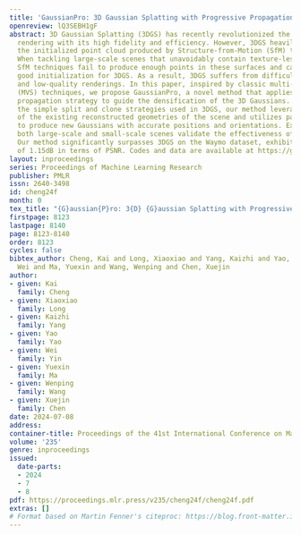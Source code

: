 ```yaml
---
title: 'GaussianPro: 3D Gaussian Splatting with Progressive Propagation'
openreview: lQ3SEBH1gF
abstract: 3D Gaussian Splatting (3DGS) has recently revolutionized the field of neural
  rendering with its high fidelity and efficiency. However, 3DGS heavily depends on
  the initialized point cloud produced by Structure-from-Motion (SfM) techniques.
  When tackling large-scale scenes that unavoidably contain texture-less surfaces,
  SfM techniques fail to produce enough points in these surfaces and cannot provide
  good initialization for 3DGS. As a result, 3DGS suffers from difficult optimization
  and low-quality renderings. In this paper, inspired by classic multi-view stereo
  (MVS) techniques, we propose GaussianPro, a novel method that applies a progressive
  propagation strategy to guide the densification of the 3D Gaussians. Compared to
  the simple split and clone strategies used in 3DGS, our method leverages the priors
  of the existing reconstructed geometries of the scene and utilizes patch matching
  to produce new Gaussians with accurate positions and orientations. Experiments on
  both large-scale and small-scale scenes validate the effectiveness of our method.
  Our method significantly surpasses 3DGS on the Waymo dataset, exhibiting an improvement
  of 1.15dB in terms of PSNR. Codes and data are available at https://github.com/kcheng1021/GaussianPro.
layout: inproceedings
series: Proceedings of Machine Learning Research
publisher: PMLR
issn: 2640-3498
id: cheng24f
month: 0
tex_title: "{G}aussian{P}ro: 3{D} {G}aussian Splatting with Progressive Propagation"
firstpage: 8123
lastpage: 8140
page: 8123-8140
order: 8123
cycles: false
bibtex_author: Cheng, Kai and Long, Xiaoxiao and Yang, Kaizhi and Yao, Yao and Yin,
  Wei and Ma, Yuexin and Wang, Wenping and Chen, Xuejin
author:
- given: Kai
  family: Cheng
- given: Xiaoxiao
  family: Long
- given: Kaizhi
  family: Yang
- given: Yao
  family: Yao
- given: Wei
  family: Yin
- given: Yuexin
  family: Ma
- given: Wenping
  family: Wang
- given: Xuejin
  family: Chen
date: 2024-07-08
address:
container-title: Proceedings of the 41st International Conference on Machine Learning
volume: '235'
genre: inproceedings
issued:
  date-parts:
  - 2024
  - 7
  - 8
pdf: https://proceedings.mlr.press/v235/cheng24f/cheng24f.pdf
extras: []
# Format based on Martin Fenner's citeproc: https://blog.front-matter.io/posts/citeproc-yaml-for-bibliographies/
---
```

